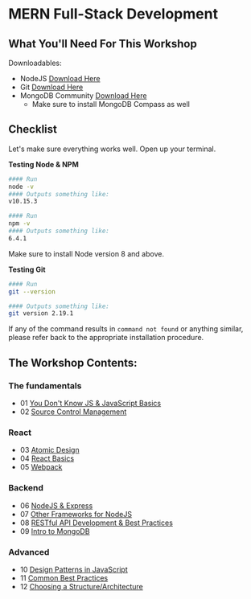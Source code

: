 # MERN Full-Stack Development

## What You'll Need For This Workshop

Downloadables:
- NodeJS [Download Here](https://nodejs.org/en/download)
- Git [Download Here](https://git-scm.com/downloads)
- MongoDB Community [Download Here](https://www.mongodb.com/download-center#community)
    - Make sure to install MongoDB Compass as well

## Checklist

Let's make sure everything works well. Open up your terminal.

__Testing Node & NPM__
```bash
#### Run
node -v
#### Outputs something like:
v10.15.3

#### Run
npm -v
#### Outputs something like:
6.4.1
```

Make sure to install Node version 8 and above.

__Testing Git__
```bash
#### Run
git --version

#### Outputs something like:
git version 2.19.1
```

If any of the command results in `command not found` or anything similar, please refer back to the appropriate installation procedure.

## The Workshop Contents:

### The fundamentals
- 01 [You Don't Know JS & JavaScript Basics](/modules/01-js-basics.md)
- 02 [Source Control Management](/modules/02-git.md)

### React
- 03 [Atomic Design]()
- 04 [React Basics]()
- 05 [Webpack]()

### Backend
- 06 [NodeJS & Express]()
- 07 [Other Frameworks for NodeJS]()
- 08 [RESTful API Development & Best Practices]()
- 09 [Intro to MongoDB]()

### Advanced
- 10 [Design Patterns in JavaScript]()
- 11 [Common Best Practices]()
- 12 [Choosing a Structure/Architecture]()
